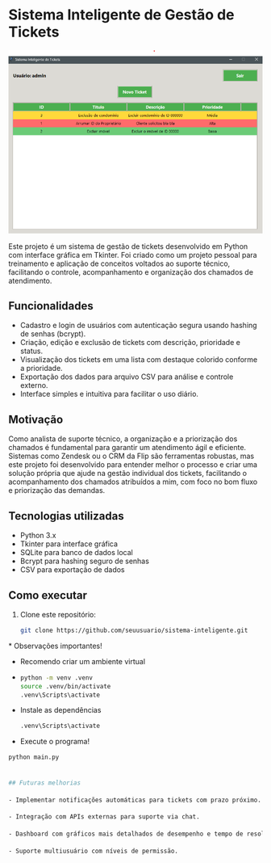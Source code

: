 # Sistema Inteligente de Gestão de Tickets

![Descrição da imagem](./images/preview.png)

Este projeto é um sistema de gestão de tickets desenvolvido em Python com interface gráfica em Tkinter. Foi criado como um projeto pessoal para treinamento e aplicação de conceitos voltados ao suporte técnico, facilitando o controle, acompanhamento e organização dos chamados de atendimento.

## Funcionalidades

- Cadastro e login de usuários com autenticação segura usando hashing de senhas (bcrypt).
- Criação, edição e exclusão de tickets com descrição, prioridade e status.
- Visualização dos tickets em uma lista com destaque colorido conforme a prioridade.
- Exportação dos dados para arquivo CSV para análise e controle externo.
- Interface simples e intuitiva para facilitar o uso diário.

## Motivação

Como analista de suporte técnico, a organização e a priorização dos chamados é fundamental para garantir um atendimento ágil e eficiente. Sistemas como Zendesk ou o CRM da Flip são ferramentas robustas, mas este projeto foi desenvolvido para entender melhor o processo e criar uma solução própria que ajude na gestão individual dos tickets, facilitando o acompanhamento dos chamados atribuídos a mim, com foco no bom fluxo e priorização das demandas.

## Tecnologias utilizadas

- Python 3.x
- Tkinter para interface gráfica
- SQLite para banco de dados local
- Bcrypt para hashing seguro de senhas
- CSV para exportação de dados

## Como executar

1. Clone este repositório:
   ```bash
   git clone https://github.com/seuusuario/sistema-inteligente.git

\* Observações importantes!

- Recomendo criar um ambiente virtual
- ```bash
  python -m venv .venv
  source .venv/bin/activate
  .venv\Scripts\activate
  
- Instale as dependências
  ```bash
  .venv\Scripts\activate
  
- Execute o programa! 
```bash
python main.py


## Futuras melhorias

- Implementar notificações automáticas para tickets com prazo próximo.

- Integração com APIs externas para suporte via chat.

- Dashboard com gráficos mais detalhados de desempenho e tempo de resolução.

- Suporte multiusuário com níveis de permissão.
